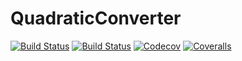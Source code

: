 # QuadraticConverter

[![Build Status](https://travis-ci.com/DarkoGNU/QuadraticConverter.jl.svg?branch=master)](https://travis-ci.com/DarkoGNU/QuadraticConverter.jl)
[![Build Status](https://ci.appveyor.com/api/projects/status/github/DarkoGNU/QuadraticConverter.jl?svg=true)](https://ci.appveyor.com/project/DarkoGNU/QuadraticConverter-jl)
[![Codecov](https://codecov.io/gh/DarkoGNU/QuadraticConverter.jl/branch/master/graph/badge.svg)](https://codecov.io/gh/DarkoGNU/QuadraticConverter.jl)
[![Coveralls](https://coveralls.io/repos/github/DarkoGNU/QuadraticConverter.jl/badge.svg?branch=master)](https://coveralls.io/github/DarkoGNU/QuadraticConverter.jl?branch=master)
